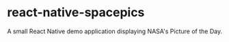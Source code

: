 # react-native-spacepics
A small React Native demo application displaying NASA's Picture of the Day.
